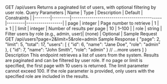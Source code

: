 GET /api/users
Returns a paginated list of users, with optional filtering by user role.
Query Parameters
| Name | Type | Description | Default | Constraints |
|--------|---------|---------------------------------------------|---------|------------------|
| page | integer | Page number to retrieve | 1 | ≥ 1 |
| limit | integer | Number of results per page | 10 | 1–100 |
| role | string | Filter users by role (e.g., admin, user)| (none) | Optional |
Sample Request
GET /api/users?page=2&limit=5&role=admin
Sample Response
{
  "page": 2,
  "limit": 5,
  "total": 17,
  "users": [
    {
      "id": 6,
      "name": "Jane Doe",
      "role": "admin"
    },
    {
      "id": 7,
      "name": "John Smith",
      "role": "admin"
    }
    // ...more users
  ]
}
Description
This endpoint retrieves a list of users from the system. Results are paginated and can be filtered by user role.
If no page or limit is specified, the first page with 10 users is returned.
The limit parameter cannot exceed 100.
If the role parameter is provided, only users with the specified role are included in the results.